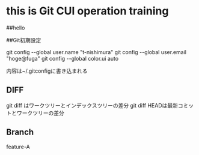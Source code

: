 # this is Git CUI operation training

##hello


##Git初期設定

git config --global user.name "t-nishimura"
git config --global user.email "hoge@fuga"
git config --global color.ui auto


内容は~/.gitconfigに書き込まれる


## DIFF

git diff はワークツリーとインデックスツリーの差分
git diff HEADは最新コミットとワークツリーの差分


## Branch

feature-A


